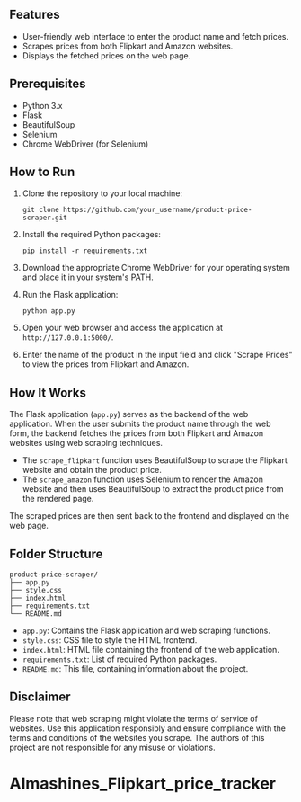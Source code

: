 
## Features

- User-friendly web interface to enter the product name and fetch prices.
- Scrapes prices from both Flipkart and Amazon websites.
- Displays the fetched prices on the web page.

## Prerequisites

- Python 3.x
- Flask
- BeautifulSoup
- Selenium
- Chrome WebDriver (for Selenium)

## How to Run

1. Clone the repository to your local machine:

   ```
   git clone https://github.com/your_username/product-price-scraper.git
   ```

2. Install the required Python packages:

   ```
   pip install -r requirements.txt
   ```

3. Download the appropriate Chrome WebDriver for your operating system and place it in your system's PATH.

4. Run the Flask application:

   ```
   python app.py
   ```

5. Open your web browser and access the application at `http://127.0.0.1:5000/`.

6. Enter the name of the product in the input field and click "Scrape Prices" to view the prices from Flipkart and Amazon.

## How It Works

The Flask application (`app.py`) serves as the backend of the web application. When the user submits the product name through the web form, the backend fetches the prices from both Flipkart and Amazon websites using web scraping techniques.

- The `scrape_flipkart` function uses BeautifulSoup to scrape the Flipkart website and obtain the product price.
- The `scrape_amazon` function uses Selenium to render the Amazon website and then uses BeautifulSoup to extract the product price from the rendered page.

The scraped prices are then sent back to the frontend and displayed on the web page.

## Folder Structure

```
product-price-scraper/
├── app.py
├── style.css
├── index.html
├── requirements.txt
└── README.md
```

- `app.py`: Contains the Flask application and web scraping functions.
- `style.css`: CSS file to style the HTML frontend.
- `index.html`: HTML file containing the frontend of the web application.
- `requirements.txt`: List of required Python packages.
- `README.md`: This file, containing information about the project.

## Disclaimer

Please note that web scraping might violate the terms of service of websites. Use this application responsibly and ensure compliance with the terms and conditions of the websites you scrape. The authors of this project are not responsible for any misuse or violations.
# Almashines_Flipkart_price_tracker

